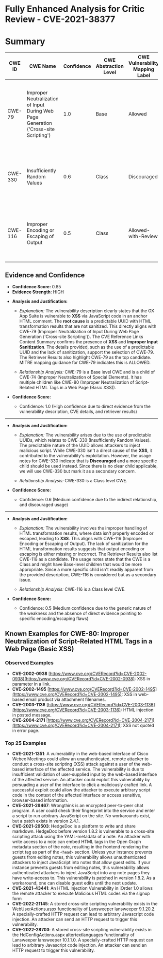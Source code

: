 # Fully Enhanced Analysis for Critic Review - CVE-2021-38377

# Summary
| CWE ID | CWE Name | Confidence | CWE Abstraction Level | CWE Vulnerability Mapping Label | CWE-Vulnerability Mapping Notes |
|---|---|---|---|---|---|
| CWE-79 | Improper Neutralization of Input During Web Page Generation ('Cross-site Scripting') | 1.0 | Base | Allowed | Primary CWE. The vulnerability involves the injection of JavaScript code into a web page, which is a clear instance of XSS. |
| CWE-330 | Insufficiently Random Values | 0.6 | Class | Discouraged | Secondary candidate. The description mentions "predictable UUID", which relates to randomness. |
| CWE-116 | Improper Encoding or Escaping of Output | 0.5 | Class | Allowed-with-Review | Secondary candidate. The description mentions the transformation state and sanitization issues. |

## Evidence and Confidence

*   **Confidence Score:** 0.85
*   **Evidence Strength:** HIGH

- **Analysis and Justification:**
  - *Explanation:* The vulnerability description clearly states that the OX App Suite is vulnerable to **XSS** via JavaScript code in an anchor HTML comment. The **root cause** is a predictable UUID with HTML transformation results that are not sanitized. This directly aligns with CWE-79 (Improper Neutralization of Input During Web Page Generation ('Cross-site Scripting')). The CVE Reference Links Content Summary confirms the presence of **XSS** and **Improper Input Sanitization**. The details provided, such as the use of a predictable UUID and the lack of sanitization, support the selection of CWE-79. The Retriever Results also highlight CWE-79 as the top candidate. MITRE mapping guidance for CWE-79 indicates this is ALLOWED.

  - *Relationship Analysis:* CWE-79 is a Base level CWE and is a child of CWE-74 (Improper Neutralization of Special Elements). It has multiple children like CWE-80 (Improper Neutralization of Script-Related HTML Tags in a Web Page (Basic XSS)).

- **Confidence Score:**
  - Confidence: 1.0 (High confidence due to direct evidence from the vulnerability description, CVE details, and retriever results)

---

- **Analysis and Justification:**
  - *Explanation:* The vulnerability arises due to the use of predictable UUIDs, which relates to CWE-330 (Insufficiently Random Values). The predictable nature of the UUID allows attackers to inject malicious script. While CWE-330 isn't a direct cause of the **XSS**, it contributed to the vulnerability's exploitation. However, the usage notes for CWE-330 indicate that is **Discouraged** and a more specific child should be used instead. Since there is no clear child applicable, we will use CWE-330 but mark it as a secondary concern.

  - *Relationship Analysis:* CWE-330 is a Class level CWE.

- **Confidence Score:**
  - Confidence: 0.6 (Medium confidence due to the indirect relationship, and discouraged usage)

---

- **Analysis and Justification:**
  - *Explanation:* The vulnerability involves the improper handling of HTML transformation results, where data isn't properly encoded or escaped, leading to **XSS**. This aligns with CWE-116 (Improper Encoding or Escaping of Output). The lack of sanitization for the HTML transformation results suggests that output encoding or escaping is either missing or incorrect. The Retriever Results also list CWE-116 as a candidate. The usage notes state that the CWE is a Class and might have Base-level children that would be more appropriate. Since a more specific child isn't readily apparent from the provided description, CWE-116 is considered but as a secondary issue.

  - *Relationship Analysis:* CWE-116 is a Class level CWE.

- **Confidence Score:**
  - Confidence: 0.5 (Medium confidence due to the generic nature of the weakness and the absence of direct evidence pointing to specific encoding/escaping flaws)



## Known Examples for CWE-80: Improper Neutralization of Script-Related HTML Tags in a Web Page (Basic XSS)
### Observed Examples
- **CVE-2002-0938** [https://www.cve.org/CVERecord?id=CVE-2002-0938](https://www.cve.org/CVERecord?id=CVE-2002-0938): XSS in parameter in a link.
- **CVE-2002-1495** [https://www.cve.org/CVERecord?id=CVE-2002-1495](https://www.cve.org/CVERecord?id=CVE-2002-1495): XSS in web-based email product via attachment filenames.
- **CVE-2003-1136** [https://www.cve.org/CVERecord?id=CVE-2003-1136](https://www.cve.org/CVERecord?id=CVE-2003-1136): HTML injection in posted message.
- **CVE-2004-2171** [https://www.cve.org/CVERecord?id=CVE-2004-2171](https://www.cve.org/CVERecord?id=CVE-2004-2171): XSS not quoted in error page.
### Top 25 Examples
- **CVE-2021-1351**: A vulnerability in the web-based interface of Cisco Webex Meetings could allow an unauthenticated, remote attacker to conduct a cross-site scripting (XSS) attack against a user of the web-based interface of the affected service. The vulnerability is due to insufficient validation of user-supplied input by the web-based interface of the affected service. An attacker could exploit this vulnerability by persuading a user of the interface to click a maliciously crafted link. A successful exploit could allow the attacker to execute arbitrary script code in the context of the affected interface or access sensitive, browser-based information.
- **CVE-2021-29467**: Wrongthink is an encrypted peer-to-peer chat program. A user could check their fingerprint into the service and enter a script to run arbitrary JavaScript on the site. No workarounds exist, but a patch exists in version 2.4.1.
- **CVE-2021-29503**: HedgeDoc is a platform to write and share markdown. HedgeDoc before version 1.8.2 is vulnerable to a cross-site scripting attack using the YAML-metadata of a note. An attacker with write access to a note can embed HTML tags in the Open Graph metadata section of the note, resulting in the frontend rendering the script tag as part of the `<head>` section. Unless your instance prevents guests from editing notes, this vulnerability allows unauthenticated attackers to inject JavaScript into notes that allow guest edits. If your instance prevents guests from editing notes, this vulnerability allows authenticated attackers to inject JavaScript into any note pages they have write-access to. This vulnerability is patched in version 1.8.2. As a workaround, one can disable guest edits until the next update.
- **CVE-2021-43441**: An HTML Injection Vulnerability in iOrder 1.0 allows the remote attacker to execute Malicious HTML codes via the signup form
- **CVE-2022-21145**: A stored cross-site scripting vulnerability exists in the WebUserActions.aspx functionality of Lansweeper lansweeper 9.1.20.2. A specially-crafted HTTP request can lead to arbitrary Javascript code injection. An attacker can send an HTTP request to trigger this vulnerability.
- **CVE-2022-28703**: A stored cross-site scripting vulnerability exists in the HdConfigActions.aspx altertextlanguages functionality of Lansweeper lansweeper 10.1.1.0. A specially-crafted HTTP request can lead to arbitrary Javascript code injection. An attacker can send an HTTP request to trigger this vulnerability.
